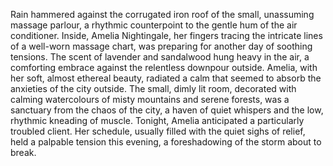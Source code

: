 Rain hammered against the corrugated iron roof of the small, unassuming massage parlour, a rhythmic counterpoint to the gentle hum of the air conditioner.  Inside, Amelia Nightingale, her fingers tracing the intricate lines of a well-worn massage chart, was preparing for another day of soothing tensions.  The scent of lavender and sandalwood hung heavy in the air, a comforting embrace against the relentless downpour outside.  Amelia, with her soft, almost ethereal beauty, radiated a calm that seemed to absorb the anxieties of the city outside.  The small, dimly lit room, decorated with calming watercolours of misty mountains and serene forests, was a sanctuary from the chaos of the city, a haven of quiet whispers and the low, rhythmic kneading of muscle.  Tonight, Amelia anticipated a particularly troubled client.  Her schedule, usually filled with the quiet sighs of relief, held a palpable tension this evening, a foreshadowing of the storm about to break.

